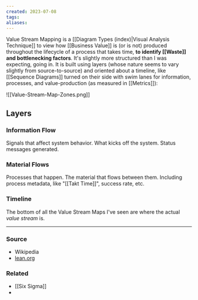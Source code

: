```yaml
---
created: 2023-07-08
tags: 
aliases:
---
```

Value Stream Mapping is a [[Diagram Types (index)|Visual Analysis Technique]] to view how [[Business Value]] is (or is not) produced throughout the lifecycle of a process that takes time, **to identify [[Waste]] and bottlenecking factors**. It's slightly more structured than I was expecting, going in. It is built using layers (whose nature seems to vary slightly from source-to-source) and oriented about a timeline, like [[Sequence Diagrams]] turned on their side with swim lanes for information, processes, and value-production (as measured in [[Metrics]]): 

![[Value-Stream-Map-Zones.png]]

## Layers
### Information Flow
Signals that affect system behavior. What kicks off the system. Status messages generated.

### Material Flows
Processes that happen. The material that flows between them. Including process metadata, like "[[Takt Time]]", success rate, etc.

### Timeline
The bottom of all the Value Stream Maps I've seen are where the actual *value stream* is. 

---
### Source
- Wikipedia
- [lean.org](https://www.lean.org/lexicon-terms/value-stream-mapping/)

### Related
- [[Six Sigma]]
- 